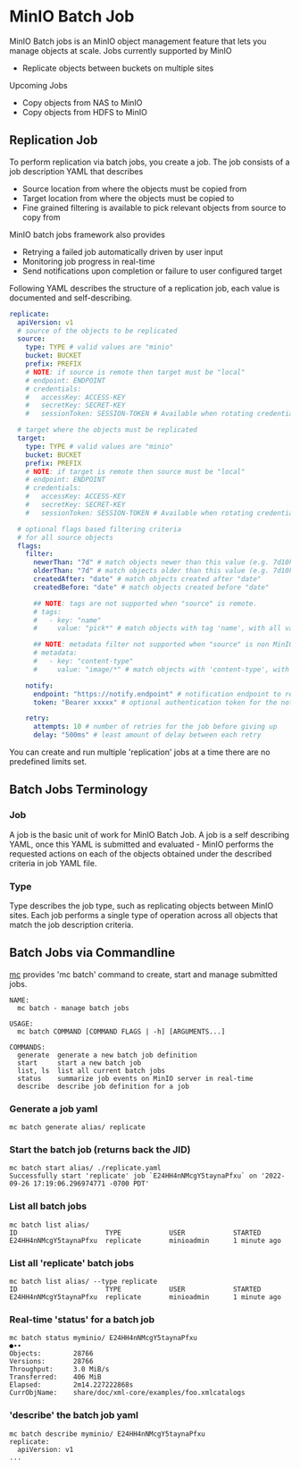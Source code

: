 # MinIO Batch Job

MinIO Batch jobs is an MinIO object management feature that lets you manage objects at scale. Jobs currently supported by MinIO

- Replicate objects between buckets on multiple sites

Upcoming Jobs

- Copy objects from NAS to MinIO
- Copy objects from HDFS to MinIO

## Replication Job

To perform replication via batch jobs, you create a job. The job consists of a job description YAML that describes

- Source location from where the objects must be copied from
- Target location from where the objects must be copied to
- Fine grained filtering is available to pick relevant objects from source to copy from

MinIO batch jobs framework also provides

- Retrying a failed job automatically driven by user input
- Monitoring job progress in real-time
- Send notifications upon completion or failure to user configured target

Following YAML describes the structure of a replication job, each value is documented and self-describing.

```yaml
replicate:
  apiVersion: v1
  # source of the objects to be replicated
  source:
	type: TYPE # valid values are "minio"
	bucket: BUCKET
	prefix: PREFIX
	# NOTE: if source is remote then target must be "local"
	# endpoint: ENDPOINT
	# credentials:
	#   accessKey: ACCESS-KEY
	#   secretKey: SECRET-KEY
	#   sessionToken: SESSION-TOKEN # Available when rotating credentials are used

  # target where the objects must be replicated
  target:
	type: TYPE # valid values are "minio"
	bucket: BUCKET
	prefix: PREFIX
	# NOTE: if target is remote then source must be "local"
	# endpoint: ENDPOINT
	# credentials:
	#   accessKey: ACCESS-KEY
	#   secretKey: SECRET-KEY
	#   sessionToken: SESSION-TOKEN # Available when rotating credentials are used

  # optional flags based filtering criteria
  # for all source objects
  flags:
	filter:
	  newerThan: "7d" # match objects newer than this value (e.g. 7d10h31s)
	  olderThan: "7d" # match objects older than this value (e.g. 7d10h31s)
	  createdAfter: "date" # match objects created after "date"
	  createdBefore: "date" # match objects created before "date"

	  ## NOTE: tags are not supported when "source" is remote.
	  # tags:
	  #   - key: "name"
	  #     value: "pick*" # match objects with tag 'name', with all values starting with 'pick'

	  ## NOTE: metadata filter not supported when "source" is non MinIO.
	  # metadata:
	  #   - key: "content-type"
	  #     value: "image/*" # match objects with 'content-type', with all values starting with 'image/'

	notify:
	  endpoint: "https://notify.endpoint" # notification endpoint to receive job status events
	  token: "Bearer xxxxx" # optional authentication token for the notification endpoint

	retry:
	  attempts: 10 # number of retries for the job before giving up
	  delay: "500ms" # least amount of delay between each retry
```

You can create and run multiple 'replication' jobs at a time there are no predefined limits set.

## Batch Jobs Terminology

### Job

A job is the basic unit of work for MinIO Batch Job. A job is a self describing YAML, once this YAML is submitted and evaluated - MinIO performs the requested actions on each of the objects obtained under the described criteria in job YAML file.

### Type

Type describes the job type, such as replicating objects between MinIO sites. Each job performs a single type of operation across all objects that match the job description criteria.

## Batch Jobs via Commandline

[mc](http://github.com/minio/mc) provides 'mc batch' command to create, start and manage submitted jobs.

```
NAME:
  mc batch - manage batch jobs

USAGE:
  mc batch COMMAND [COMMAND FLAGS | -h] [ARGUMENTS...]

COMMANDS:
  generate  generate a new batch job definition
  start     start a new batch job
  list, ls  list all current batch jobs
  status    summarize job events on MinIO server in real-time
  describe  describe job definition for a job
```

### Generate a job yaml

```
mc batch generate alias/ replicate
```

### Start the batch job (returns back the JID)

```
mc batch start alias/ ./replicate.yaml
Successfully start 'replicate' job `E24HH4nNMcgY5taynaPfxu` on '2022-09-26 17:19:06.296974771 -0700 PDT'
```

### List all batch jobs

```
mc batch list alias/
ID                      TYPE            USER            STARTED
E24HH4nNMcgY5taynaPfxu  replicate       minioadmin      1 minute ago
```

### List all 'replicate' batch jobs

```
mc batch list alias/ --type replicate
ID                      TYPE            USER            STARTED
E24HH4nNMcgY5taynaPfxu  replicate       minioadmin      1 minute ago
```

### Real-time 'status' for a batch job

```
mc batch status myminio/ E24HH4nNMcgY5taynaPfxu
●∙∙
Objects:        28766
Versions:       28766
Throughput:     3.0 MiB/s
Transferred:    406 MiB
Elapsed:        2m14.227222868s
CurrObjName:    share/doc/xml-core/examples/foo.xmlcatalogs
```

### 'describe' the batch job yaml

```
mc batch describe myminio/ E24HH4nNMcgY5taynaPfxu
replicate:
  apiVersion: v1
...
```
